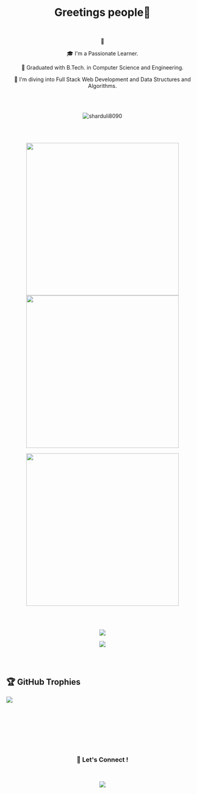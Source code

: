 <h1 align="center">Greetings people👋</h1>
<br>

<p align = "center">
👀
</p>
<p align = "center">
🎓 I'm a Passionate Learner.
</p>
<p align = "center">
 🔭 Graduated with B.Tech. in Computer Science and Engineering.
</p><p align = "center">
 🌱 I'm diving into Full Stack Web Development and Data Structures and Algorithms.
</p>
<br>
<br>
<p align="center"> <img src="https://komarev.com/ghpvc/?username=sharduli8090&label=Profile%20Views&color=blueviolet&style=flat-square" alt="sharduli8090" /> </p>
<br>
<br>
<p align = "center">
  <img src = "https://github-readme-stats.vercel.app/api?username=sharduli8090&hide=contribs,prs&include_all_commits=true&theme=dracula&hide_border=true" width = 400>
  <img src = "https://github-readme-streak-stats.herokuapp.com?user=sharduli8090&theme=dracula&hide_border=true" width = 400>
</p>

<p align = "center">
  <img src = "https://github-readme-stats.vercel.app/api/top-langs/?username=sharduli8090&theme=dracula&hide_border=true"  width = 400>
 </p>
<br>
<br>
 <p align="center"> 
<img  align="center" src="https://skillicons.dev/icons?i=c,css,html,js,ts,react,java,nodejs,express,tailwind,angular,firebase,docker&figma=10&theme=dark" />
  </p> <p align="center"> 
<img  align="center" src="https://skillicons.dev/icons?i=git,github,mongodb,netlify,postgres,postman,mongodb,py,mysql,stackoverflow,discord,next,unity&vercel=10&theme=dark" />
  </p>
<br>
<br>

## 🏆 GitHub Trophies
![](https://github-profile-trophy.vercel.app/?username=sharduli8090&theme=radical&no-frame=true&no-bg=true&margin-w=4)



<br><br><br><br><br><br>

<h3 align="center">🤝 Let's Connect !</h3>

<br>

 


<p align = "center">
<a href="https://www.linkedin.com/in/shardulipandey/" target="_blank" >
  <img src = "https://img.shields.io/badge/LinkedIn-0077B5?style=for-the-badge&logo=linkedin&logoColor=white"></a>

</p>


<br>



